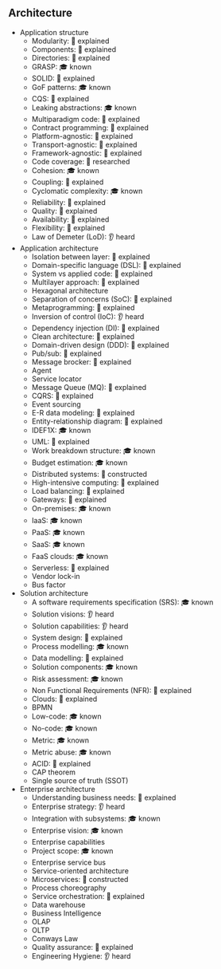 ## Architecture

- Application structure
  - Modularity: 🙋 explained
  - Components: 🙋 explained
  - Directories: 🙋 explained
  - GRASP: 🎓 known
  - SOLID: 🙋 explained
  - GoF patterns: 🎓 known
  - CQS: 🙋 explained
  - Leaking abstractions: 🎓 known
  - Multiparadigm code: 🙋 explained
  - Contract programming: 🙋 explained
  - Platform-agnostic: 🙋 explained
  - Transport-agnostic: 🙋 explained
  - Framework-agnostic: 🙋 explained
  - Code coverage: 🔬 researched
  - Cohesion: 🎓 known
  - Coupling: 🙋 explained
  - Cyclomatic complexity: 🎓 known
  - Reliability: 🙋 explained
  - Quality: 🙋 explained
  - Availability: 🙋 explained
  - Flexibility: 🙋 explained
  - Law of Demeter (LoD): 👂 heard
- Application architecture
  - Isolation between layer: 🙋 explained
  - Domain-specific language (DSL): 🙋 explained
  - System vs applied code: 🙋 explained
  - Multilayer approach: 🙋 explained
  - Hexagonal architecture
  - Separation of concerns (SoC): 🙋 explained
  - Metaprogramming: 🙋 explained
  - Inversion of control (IoC): 👂 heard
  - Dependency injection (DI): 🙋 explained
  - Clean architecture: 🙋 explained
  - Domain-driven design (DDD): 🙋 explained
  - Pub/sub: 🙋 explained
  - Message brocker: 🙋 explained
  - Agent
  - Service locator
  - Message Queue (MQ): 🙋 explained
  - CQRS: 🙋 explained
  - Event sourcing
  - E-R data modeling: 🙋 explained
  - Entity-relationship diagram: 🙋 explained
  - IDEF1X: 🎓 known
  - UML: 🙋 explained
  - Work breakdown structure: 🎓 known
  - Budget estimation: 🎓 known
  - Distributed systems: 🚀 constructed
  - High-intensive computing: 🙋 explained
  - Load balancing: 🙋 explained
  - Gateways: 🙋 explained
  - On-premises: 🎓 known
  - IaaS: 🎓 known
  - PaaS: 🎓 known
  - SaaS: 🎓 known
  - FaaS clouds: 🎓 known
  - Serverless: 🙋 explained
  - Vendor lock-in
  - Bus factor
- Solution architecture
  - A software requirements specification (SRS): 🎓 known
  - Solution visions: 👂 heard
  - Solution capabilities: 👂 heard
  - System design: 🙋 explained
  - Process modelling: 🎓 known
  - Data modelling: 🙋 explained
  - Solution components: 🎓 known
  - Risk assessment: 🎓 known
  - Non Functional Requirements (NFR): 🙋 explained
  - Clouds: 🙋 explained
  - BPMN
  - Low-code: 🎓 known
  - No-code: 🎓 known
  - Metric: 🎓 known
  - Metric abuse: 🎓 known
  - ACID: 🙋 explained
  - CAP theorem
  - Single source of truth (SSOT)
- Enterprise architecture
  - Understanding business needs: 🙋 explained
  - Enterprise strategy: 👂 heard
  - Integration with subsystems: 🎓 known
  - Enterprise vision: 🎓 known
  - Enterprise capabilities
  - Project scope: 🎓 known
  - Enterprise service bus
  - Service-oriented architecture
  - Microservices: 🚀 constructed
  - Process choreography
  - Service orchestration: 🙋 explained
  - Data warehouse
  - Business Intelligence
  - OLAP
  - OLTP
  - Conways Law
  - Quality assurance: 🙋 explained
  - Engineering Hygiene: 👂 heard
